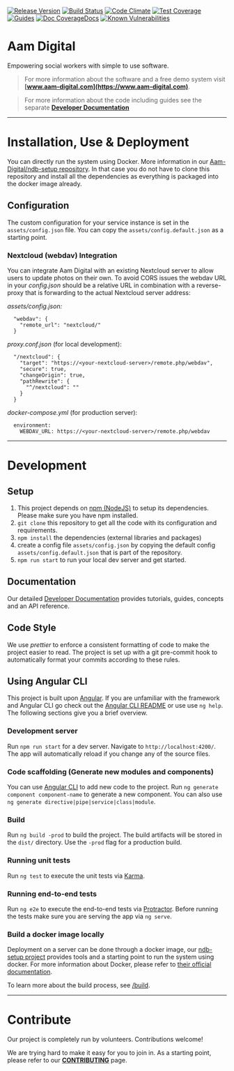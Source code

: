 [![Release Version](https://img.shields.io/github/release/Aam-Digital/ndb-core.svg)](https://github.com/Aam-Digital/ndb-core/releases)
[![Build Status](https://travis-ci.org/Aam-Digital/ndb-core.svg?branch=master)](https://travis-ci.org/Aam-Digital/ndb-core)
[![Code Climate](https://codeclimate.com/github/Aam-Digital/ndb-core/badges/gpa.svg)](https://codeclimate.com/github/Aam-Digital/ndb-core)
[![Test Coverage](https://api.codeclimate.com/v1/badges/4e4a7a6301064019b2c9/test_coverage)](https://codeclimate.com/github/Aam-Digital/ndb-core/test_coverage)
[![Guides](https://img.shields.io/badge/Tutorial%20%26%20Guides-20-blue)](https://aam-digital.github.io/ndb-core/documentation/additional-documentation/overview.html)
[![Doc CoverageDocs](https://aam-digital.github.io/ndb-core/documentation/images/coverage-badge-documentation.svg)](https://aam-digital.github.io/ndb-core/documentation/modules.html)
[![Known Vulnerabilities](https://snyk.io/test/github/Aam-Digital/ndb-core/badge.svg)](https://snyk.io/test/github/Aam-Digital/ndb-core)

# Aam Digital
Empowering social workers with simple to use software.

> For more information about the software and a free demo system visit **[www.aam-digital.com](https://www.aam-digital.com)**.

> For more information about the code including guides see the separate **[Developer Documentation](https://aam-digital.github.io/ndb-core/documentation/additional-documentation/overview.html)**

-----

# Installation, Use & Deployment
You can directly run the system using Docker.
More information in our [Aam-Digital/ndb-setup repository](https://github.com/Aam-Digital/ndb-setup/).
In that case you do not have to clone this repository and install all the dependencies as everything is packaged into the docker image already.

## Configuration
The custom configuration for your service instance is set in the `assets/config.json` file.
You can copy the `assets/config.default.json` as a starting point.

### Nextcloud (webdav) Integration
You can integrate Aam Digital with an existing Nextcloud server to allow users to update photos on their own.
To avoid CORS issues the webdav URL in your _config.json_ should be a relative URL
in combination with a reverse-proxy that is forwarding to the actual Nextcloud server address:

_assets/config.json:_
```
  "webdav": {
    "remote_url": "nextcloud/"
  }
```

_proxy.conf.json_ (for local development):
```
  "/nextcloud": {
    "target": "https://<your-nextcloud-server>/remote.php/webdav",
    "secure": true,
    "changeOrigin": true,
    "pathRewrite": {
      "^/nextcloud": ""
    }
  }
```

_docker-compose.yml_ (for production server):
```
  environment:
    WEBDAV_URL: https://<your-nextcloud-server>/remote.php/webdav
```

-----

# Development

## Setup
1. This project depends on [npm (NodeJS)](https://www.npmjs.org/) to setup its dependencies. Please make sure you have npm installed.
2. `git clone` this repository to get all the code with its configuration and requirements.
3. `npm install` the dependencies (external libraries and packages) 
4. create a config file `assets/config.json` by copying the default config `assets/config.default.json` that is part of the repository.
5. `npm run start` to run your local dev server and get started.

## Documentation
Our detailed [Developer Documentation](https://aam-digital.github.io/ndb-core/documentation/additional-documentation/overview.html)
provides tutorials, guides, concepts and an API reference.

## Code Style
We use _prettier_ to enforce a consistent formatting of code to make the project easier to read.
The project is set up with a git pre-commit hook to automatically format your commits according to these rules.


## Using Angular CLI
This project is built upon [Angular](https://angular.io/).
If you are unfamiliar with the framework and Angular CLI go check out the [Angular CLI README](https://github.com/angular/angular-cli/blob/master/README.md) or use use `ng help`.
The following sections give you a brief overview.

### Development server

Run `npm run start` for a dev server. Navigate to `http://localhost:4200/`. The app will automatically reload if you change any of the source files.

### Code scaffolding (Generate new modules and components)

You can use [Angular CLI](https://angular.io/cli/generate) to add new code to the project. Run `ng generate component component-name` to generate a new component. You can also use `ng generate directive|pipe|service|class|module`.

### Build

Run `ng build -prod` to build the project. The build artifacts will be stored in the `dist/` directory. Use the `-prod` flag for a production build.

### Running unit tests

Run `ng test` to execute the unit tests via [Karma](https://karma-runner.github.io).

### Running end-to-end tests

Run `ng e2e` to execute the end-to-end tests via [Protractor](http://www.protractortest.org/).
Before running the tests make sure you are serving the app via `ng serve`.

### Build a docker image locally
Deployment on a server can be done through a docker image, our [ndb-setup project](https://github.com/Aam-Digital/ndb-setup) provides tools and a starting point to run the system using docker.
For more information about Docker, please refer to [their official documentation](https://docs.docker.com/get-started/).

To learn more about the build process, see [/build](./build/README.md).

-----

# Contribute
Our project is completely run by volunteers. Contributions welcome!

We are trying hard to make it easy for you to join in.
As a starting point, please refer to our **[CONTRIBUTING](./CONTRIBUTING.md)** page.
